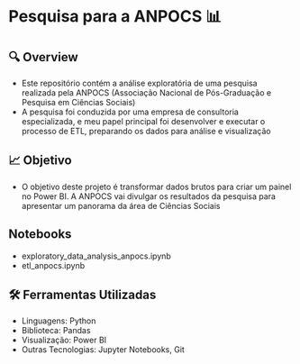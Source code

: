 # Pesquisa para a ANPOCS 📊

## 🔍 Overview
- Este repositório contém a análise exploratória de uma pesquisa realizada pela ANPOCS (Associação Nacional de Pós-Graduação e Pesquisa em Ciências Sociais)
- A pesquisa foi conduzida por uma empresa de consultoria especializada, e meu papel principal foi desenvolver e executar o processo de ETL, preparando os dados para análise e visualização

## 📈 Objetivo
- O objetivo deste projeto é transformar dados brutos para criar um painel no Power BI. A ANPOCS vai divulgar os resultados da pesquisa para apresentar um panorama da área de Ciências Sociais

## Notebooks
- exploratory_data_analysis_anpocs.ipynb
- etl_anpocs.ipynb

## 🛠 Ferramentas Utilizadas
- Linguagens: Python
- Biblioteca: Pandas
- Visualização: Power BI
- Outras Tecnologias: Jupyter Notebooks, Git
